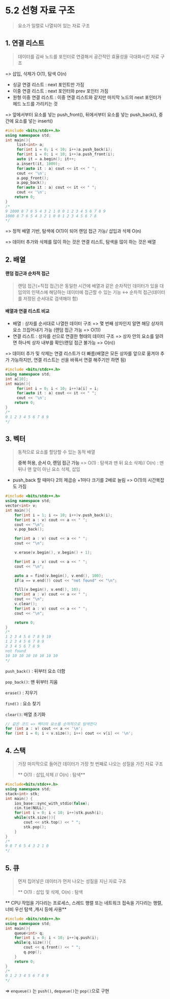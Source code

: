 # 5.2 선형 자료 구조

> 요소가 일렬로 나열되어 있는 자료 구조



## 1. 연결 리스트

> 데이터를 감싸 노드를 포인터로 연결해서 공간적인 효율성을 극대화시킨 자료 구조 



=> 삽입, 삭제가 O(1), 탐색 O(n)



- 싱글 연결 리스트 : next 포인트만 가짐
- 이중 연결 리스트 : next 포인터와 prev 포인터 가짐
- 원형 이중 연결 리스트 : 이중 연결 리스트와 같지만 마지막 노드의 next 포인터가 헤드 노드를 가리키는 것



=> 앞에서부터 요소를 넣는 push_front(), 뒤에서부터 요소를 넣는 push_back(), 중간에 요소를 넣는 insert()



```c++
#include <bits/stdc++.h>
using namespace std; 
int main(){
     list<int> a; 
     for(int i = 0; i < 10; i++)a.push_back(i);
     for(int i = 0; i < 10; i++)a.push_front(i); 
     auto it = a.begin(); it++;
     a.insert(it, 1000);
     for(auto it : a) cout << it << " ";
     cout << '\n';
     a.pop_front();
     a.pop_back();
     for(auto it : a) cout << it << " ";
     cout << '\n';  
    return 0;
}
/* 
9 1000 8 7 6 5 4 3 2 1 0 0 1 2 3 4 5 6 7 8 9
1000 8 7 6 5 4 3 2 1 0 0 1 2 3 4 5 6 7 8
*/
```

=> 정적 배열 기반, 탐색에 O(1)이 되어 랜덤 접근 가능/ 삽입과 삭제 O(n)

=> 데이터 추가와 삭제를 많이 하는 것은 연결 리스트, 탐색을 많이 하는 것은 배열



## 2. 배열

#### 랜덤 접근과 순차적 접근

>  랜덤 접근(=직접 접근)은 동일한 시간에 배열과 같은 순차적인 데이터가 있을 대 임의의 인덱스에 해당하는 데이터에 접근할 수 있는 기능  ↔ 순차적 접근(데이터를 저장된 순서대로 검색해야 함)



#### 배열과 연결 리스트 비교

- 배열 : 상자를 순서대로 나열한 데이터 구조 => 몇 번째 상자인지 알면 해당 상자의 요소 끄집어내기 가능 (랜덤 접근 가능 => O(1))
- 연결 리스트 : 상자를 선으로 연결한 형태의 데이터 구조 => 상자 안의 요소를 알려면 하나씩 상자 내부를 확인(랜덤 접근 불가능 => O(n))

=> 데이터 추가 및 삭제는 연결 리스트가 더 빠름(배열은 모든 상자를 앞으로 옮겨야 추가 가능하지만, 연결 리스트는 선을 바꿔서 연결 해주기만 하면 됨)



```c++
#include <bits/stdc++.h>
using namespace std; 
int a[10];
int main(){   
     for(int i = 0; i < 10; i++)a[i] = i; 
     for(auto it : a) cout << it << " ";
     cout << '\n'; 
    return 0;
}
/* 
0 1 2 3 4 5 6 7 8 9 
*/
```





## 3. 벡터

> 동적으로 요소를 할당할 수 있는 동적 배열 
>
> **중복 허용, 순서 O, 랜덤 접근 가능** => O(1) : 탐색과 맨 뒤 요소 삭제// O(n) : 맨 뒤나 맨 앞이 아닌 요소 삭제, 삽입



- push_back 할 때마다 2의 제곱승 +1마다 크기를 2배로 늘림 => O(1)의 시간복잡도 가짐



```c++
#include <bits/stdc++.h>
using namespace std;
vector<int> v;
int main(){
    for(int i = 1; i <= 10; i++)v.push_back(i);
    for(int a : v) cout << a << " ";
    cout << "\n";
    v.pop_back();

    for(int a : v) cout << a << " ";
    cout << "\n";

    v.erase(v.begin(), v.begin() + 1);

    for(int a : v) cout << a << " ";
    cout << "\n";

    auto a = find(v.begin(), v.end(), 100);
    if(a == v.end()) cout << "not found" << "\n";

    fill(v.begin(), v.end(), 10);
    for(int a : v) cout << a << " ";
    cout << "\n";
    v.clear();
    for(int a : v) cout << a << " ";
    cout << "\n";

    return 0;
}
/*
1 2 3 4 5 6 7 8 9 10
1 2 3 4 5 6 7 8 9
2 3 4 5 6 7 8 9
not found
10 10 10 10 10 10 10 10
*/
```



`push_back()` : 뒤부터 요소 더함

`pop_back()`: 맨 뒤부터 지움

`erase()` : 지우기

`find()` : 요소 찾기

`clear()`: 배열 초기화



```c++
// 같은 코드 => 벡터의 요소를 순차적으로 탐색한다
for (int a : v) cout << a << '\n';
for (int i = 0; i < v.size(); i++) cout << v[i] << '\n';
```





## 4. 스택

> 가장 마지막으로 들어간 데이터가 가장 첫 번째로 나오는 성질을 가진 자료 구조 
>
> ** O(1) : 삽입,삭제 // O(n) : 탐색**



```c++
#include<bits/stdc++.h> 
using namespace std;  
stack<int> stk; 
int main() {
    ios_base::sync_with_stdio(false);
    cin.tie(NULL);
    for(int i = 0; i < 10; i++)stk.push(i);  
    while(stk.size()){
        cout << stk.top() << " ";
        stk.pop();
    } 
}
/* 
9 8 7 6 5 4 3 2 1 0
*/
```



## 5. 큐

>먼저 집어넣은 데이터가 먼저 나오는 성질을 지닌 자료 구조
>
>** O(1) : 삽입 및 삭제, O(n) : 탐색



** CPU 작업을 기다리는 프로세스, 스레드 행렬 또는 네트워크 접속을 기다리는 행렬, 너비 우선 탐색 ,캐시 등에 사용**



```c++
#include <bits/stdc++.h>
using namespace std;
int main(){
    queue<int> q;
    for(int i = 0; i < 10; i++)q.push(i);
    while(q.size()){
        cout << q.front() << " ";  
        q.pop();
    }  
    return 0;
}
/* 
0 1 2 3 4 5 6 7 8 9
*/
```

=> `enqueue()` 는 `push()`, `dequeue()`는 `pop()`으로 구현
